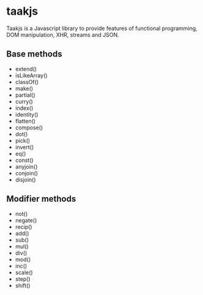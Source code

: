 # taakjs

Taakjs is a Javascript library to provide features of functional programming, DOM manipulation, XHR, streams and JSON.

## Base methods
* extend()
* isLikeArray()
* classOf()
* make()
* partial()
* curry()
* index()
* identity()
* flatten()
* compose()
* dot()
* pick()
* invert()
* eq()
* const()
* anyjoin()
* conjoin()
* disjoin()

## Modifier methods
* not()
* negate()
* recip()
* add()
* sub()
* mul()
* div()
* mod()
* inc()
* scale()
* step()
* shift()
